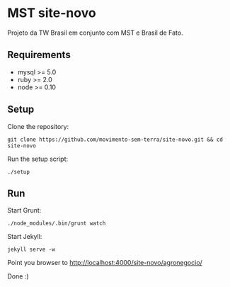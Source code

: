 MST site-novo
===
Projeto da TW Brasil em conjunto com MST e Brasil de Fato.

## Requirements
* mysql >= 5.0
* ruby >= 2.0
* node >= 0.10

## Setup

Clone the repository:

```
git clone https://github.com/movimento-sem-terra/site-novo.git && cd site-novo
```

Run the setup script:

```
./setup
```

## Run

Start Grunt:

```
./node_modules/.bin/grunt watch
```

Start Jekyll:

```
jekyll serve -w
```

Point you browser to [http://localhost:4000/site-novo/agronegocio/]()

Done :)
